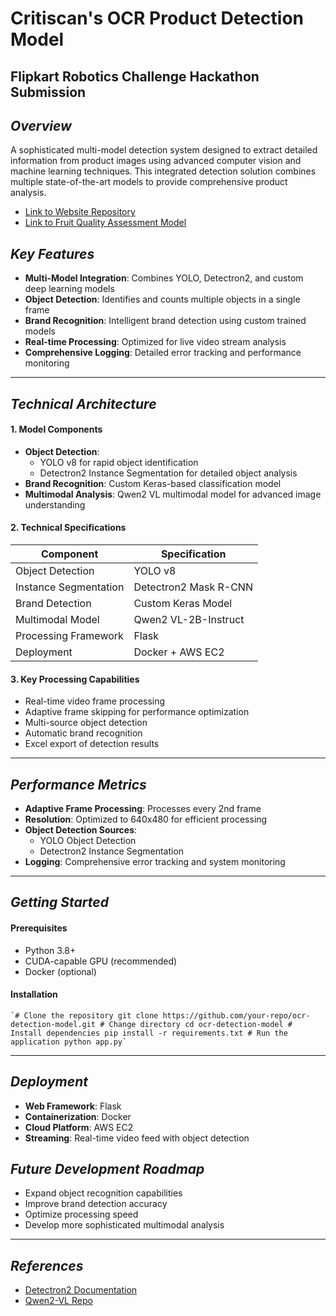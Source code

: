 # Critiscan's OCR Product Detection Model


## Flipkart Robotics Challenge Hackathon Submission

## _Overview_

A sophisticated multi-model detection system designed to extract detailed information from product images using advanced computer vision and machine learning techniques. This integrated detection solution combines multiple state-of-the-art models to provide comprehensive product analysis.
- [Link to Website Repository](https://github.com/aanushkaguptaa/critiscan)
- [Link to Fruit Quality Assessment Model](https://github.com/tsu-ki/Freshness-model)
## _Key Features_

- **Multi-Model Integration**: Combines YOLO, Detectron2, and custom deep learning models
- **Object Detection**: Identifies and counts multiple objects in a single frame
- **Brand Recognition**: Intelligent brand detection using custom trained models
- **Real-time Processing**: Optimized for live video stream analysis
- **Comprehensive Logging**: Detailed error tracking and performance monitoring
---
## _Technical Architecture_

#### **1. Model Components**

- **Object Detection**:
    - YOLO v8 for rapid object identification
    - Detectron2 Instance Segmentation for detailed object analysis
- **Brand Recognition**: Custom Keras-based classification model
- **Multimodal Analysis**: Qwen2 VL multimodal model for advanced image understanding

#### **2. Technical Specifications**

| Component             | Specification         |
| --------------------- | --------------------- |
| Object Detection      | YOLO v8               |
| Instance Segmentation | Detectron2 Mask R-CNN |
| Brand Detection       | Custom Keras Model    |
| Multimodal Model      | Qwen2 VL-2B-Instruct  |
| Processing Framework  | Flask                 |
| Deployment            | Docker + AWS EC2      |

#### **3. Key Processing Capabilities**

- Real-time video frame processing
- Adaptive frame skipping for performance optimization
- Multi-source object detection
- Automatic brand recognition
- Excel export of detection results

---
## _Performance Metrics_

- **Adaptive Frame Processing**: Processes every 2nd frame
- **Resolution**: Optimized to 640x480 for efficient processing
- **Object Detection Sources**:
    - YOLO Object Detection
    - Detectron2 Instance Segmentation
- **Logging**: Comprehensive error tracking and system monitoring
---
## _Getting Started_

#### **Prerequisites**

- Python 3.8+
- CUDA-capable GPU (recommended)
- Docker (optional)
#### **Installation**

```
`# Clone the repository git clone https://github.com/your-repo/ocr-detection-model.git # Change directory cd ocr-detection-model # Install dependencies pip install -r requirements.txt # Run the application python app.py`
```
---
## _Deployment_

- **Web Framework**: Flask
- **Containerization**: Docker
- **Cloud Platform**: AWS EC2
- **Streaming**: Real-time video feed with object detection

## _Future Development Roadmap_

- Expand object recognition capabilities
- Improve brand detection accuracy
- Optimize processing speed
- Develop more sophisticated multimodal analysis
---
## _References_

- [Detectron2 Documentation](https://detectron2.readthedocs.io/en/latest/)
- [Qwen2-VL Repo](https://github.com/QwenLM/Qwen2-VL)
